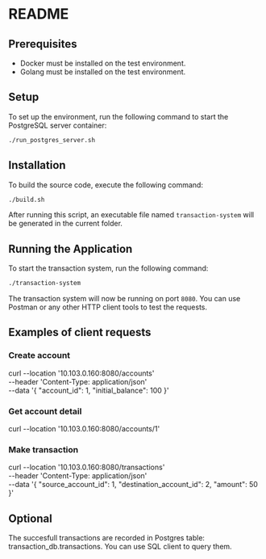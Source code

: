# README

## Prerequisites

- Docker must be installed on the test environment.
- Golang must be installed on the test environment.

## Setup

To set up the environment, run the following command to start the PostgreSQL server container:

```bash
./run_postgres_server.sh
```

## Installation

To build the source code, execute the following command:

```bash
./build.sh
```

After running this script, an executable file named `transaction-system` will be generated in the current folder.

## Running the Application

To start the transaction system, run the following command:

```bash
./transaction-system
```

The transaction system will now be running on port `8080`. You can use Postman or any other HTTP client tools to test the requests.

## Examples of client requests

### Create account

curl --location '10.103.0.160:8080/accounts' \
--header 'Content-Type: application/json' \
--data '{
    "account_id": 1,
    "initial_balance": 100
}'

### Get account detail

curl --location '10.103.0.160:8080/accounts/1'

### Make transaction

curl --location '10.103.0.160:8080/transactions' \
--header 'Content-Type: application/json' \
--data '{
    "source_account_id": 1,
    "destination_account_id": 2,
    "amount": 50
}'

## Optional

The succesfull transactions are recorded in Postgres table: transaction_db.transactions. You can use SQL client to query them.